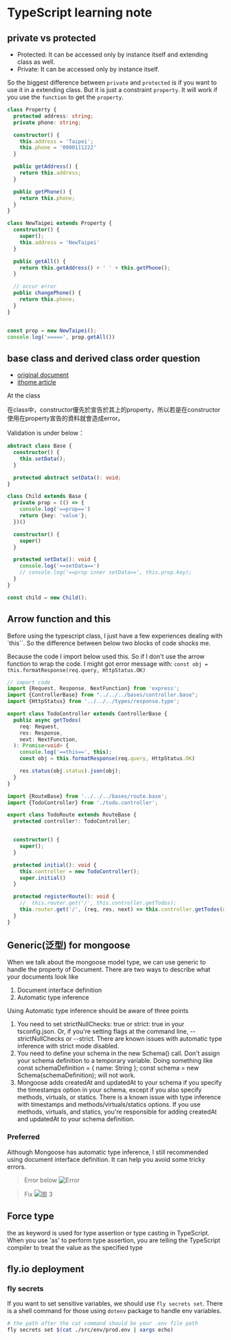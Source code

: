 # TypeScript learning note

## private vs protected
- Protected: It can be accessed only by instance itself and extending class as well.
- Private: It can be accessed only by instance itself.

So the biggest difference between `private` and `protected` is if you want to use it in a extending class.
But it is just a constraint `property`. It will work if you use the `function` to get the `property`.

```ts
class Property {
  protected address: string;
  private phone: string;

  constructor() {
    this.address = 'Taipei';
    this.phone = '0900111222'
  }

  public getAddress() {
    return this.address;
  }

  public getPhone() {
    return this.phone;
  }
}

class NewTaipei extends Property {
  constructor() {
    super();
    this.address = 'NewTaipei'
  }

  public getAll() {
    return this.getAddress() + ' ' + this.getPhone();
  }

  // occur error
  public changePhone() {
    return this.phone;
  }
}


const prop = new NewTaipei();
console.log('=====', prop.getAll())
```

## base class and derived class order question
- [original document](https://codepunkt.de/writing/evaluation-order-of-field-initializers-in-javascript-and-typescript/)
- [ithome article](https://ithelp.ithome.com.tw/articles/10246118)

At the class

在class中，constructor優先於宣告於其上的property，所以若是在constructor使用在property宣告的資料就會造成error。

Validation is under below：
```ts
abstract class Base {
  constructor() {
    this.setData();
  }

  protected abstract setData(): void;
}

class Child extends Base {
  private prop = (() => {
    console.log('==prop==')
    return {key: 'value'};
  })()

  constructor() {
    super()
  }

  protected setData(): void {
    console.log('==setData==')
    // console.log('==prop inner setData==', this.prop.key);
  }
}

const child = new Child();
```

## Arrow function and this
Before using the typescript class, I just have a few experiences dealing with `this``. So the difference between below two blocks of code shocks me.

Because the code I import below used this. So if I don't use the arrow function to wrap the code. I might got error message with: `const obj = this.formatResponse(req.query, HttpStatus.OK)`

```ts
// import code
import {Request, Response, NextFunction} from 'express';
import {ControllerBase} from "../../../bases/controller.base";
import {HttpStatus} from '../../../types/response.type';

export class TodoController extends ControllerBase {
  public async getTodos(
    req: Request,
    res: Response,
    next: NextFunction,
  ): Promise<void> {
    console.log('==this==', this);
    const obj = this.formatResponse(req.query, HttpStatus.OK)

    res.status(obj.status).json(obj);
  }
}
```

```ts
import {RouteBase} from '../../../bases/route.base';
import {TodoController} from './todo.controller';

export class TodoRoute extends RouteBase {
  protected controller!: TodoController;


  constructor() {
    super();
  }

  protected initial(): void {
    this.controller = new TodoController();
    super.initial()
  }

  protected registerRoute(): void {
    //  this.router.get('/', this.controller.getTodos); 
    this.router.get('/', (req, res, next) => this.controller.getTodos(req, res, next));
  }
}
```


## Generic(泛型) for mongoose
When we talk about the mongoose model type, we can use generic to handle the property of Document.
There are two ways to describe what your documents look like
1. Document interface definition
2. Automatic type inference

Using Automatic type inference should be aware of three points
1. You need to set strictNullChecks: true or strict: true in your tsconfig.json. Or, if you're setting flags at the command line, --strictNullChecks or --strict. There are known issues with automatic type inference with strict mode disabled.
2. You need to define your schema in the new Schema() call. Don't assign your schema definition to a temporary variable. Doing something like const schemaDefinition = { name: String }; const schema = new Schema(schemaDefinition); will not work.
3. Mongoose adds createdAt and updatedAt to your schema if you specify the timestamps option in your schema, except if you also specify methods, virtuals, or statics. There is a known issue with type inference with timestamps and methods/virtuals/statics options. If you use methods, virtuals, and statics, you're responsible for adding createdAt and updatedAt to your schema definition.


### Preferred
Although Mongoose has automatic type inference, I still recommended using document interface definition.
It can help you avoid some tricky errors.

> Error below
![Error](https://i.imgur.com/Z2TpYTb.png)

> Fix
![圖 3](https://i.imgur.com/AuTcEB1.png)  


## Force type
the as keyword is used for type assertion or type casting in TypeScript. When you use 'as' to perform type assertion, you are telling the TypeScript compiler to treat the value as the specified type


## fly.io deployment
### fly secrets
If you want to set sensitive variables, we should use `fly secrets set`.
There is a shell command for those using `dotenv` package to handle env variables.
```sh
# the path after the cat command should be your .env file path
fly secrets set $(cat ./src/env/prod.env | xargs echo)                                
```

